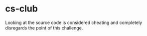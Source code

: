 # cs-club

Looking at the source code is considered cheating and completely disregards the point of this challenge.
